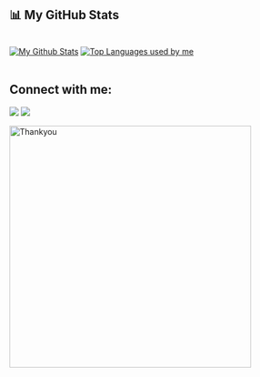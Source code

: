 
    
## 📊 My GitHub Stats

 <br/>
    <a href="https://github.com/devharsh2k4/github-readme-stats"><img alt="My Github Stats" src="https://github-readme-stats.vercel.app/api?username=devharsh2k4&show_icons=true&count_private=true&theme=react&hide_border=true&bg_color=0D1117" /></a>
  <a href="https://github.com/devharsh2k4/github-readme-stats"><img alt="Top Languages used by me" src="https://github-readme-stats.vercel.app/api/top-langs/?username=devharsh2k4&langs_count=8&count_private=true&layout=compact&theme=react&hide_border=true&bg_color=0D1117" /></a>
 
  <br/>
    
<br/>
    
 ## Connect with me:
<p align="center">

<a href = "https://www.linkedin.com/in/harsh-vardhan2k4"><img src="https://img.icons8.com/fluent/48/000000/linkedin.png"></a>
<a href = "https://twitter.com/devharsh2k4"><img src="https://img.icons8.com/fluent/48/000000/twitter.png"></a>


</p>
    
<img src="https://user-images.githubusercontent.com/41143496/111601768-b13aec00-87f8-11eb-8d8c-51db093db5da.gif" alt="Thankyou" width="425">
    
    
    

